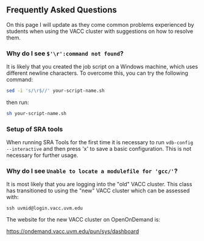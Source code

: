 ## Frequently Asked Questions

On this page I will update as they come common problems experienced by students when using the VACC cluster with suggestions on how to resolve them. 

### Why do I see `$'\r':command not found`? 

It is likely that you created the job script on a Windows machine, which uses different newline characters. To overcome this, you can try the following command: 

```bash
sed -i 's/\r$//' your-script-name.sh
```

then run: 

```bash
sh your-script-name.sh
```

### Setup of SRA tools 

When running SRA Tools for the first time it is necessary to run `vdb-config --interactive` and then press 'x' to save a basic configuration. This is not necessary for further usage. 

### Why do I see `Unable to locate a modulefile for 'gcc/'`? 

It is most likely that you are logging into the "old" VACC cluster. This class has transitioned to using the "new" VACC cluster which can be assessed with: 

```
ssh uvmid@login.vacc.uvm.edu
```

The website for the new VACC cluster on OpenOnDemand is: 

https://ondemand.vacc.uvm.edu/pun/sys/dashboard 



